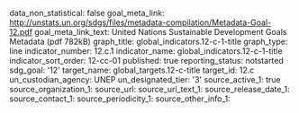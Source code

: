 data_non_statistical: false
goal_meta_link: http://unstats.un.org/sdgs/files/metadata-compilation/Metadata-Goal-12.pdf
goal_meta_link_text: United Nations Sustainable Development Goals Metadata (pdf 782kB)
graph_title: global_indicators.12-c-1-title
graph_type: line
indicator_number: 12.c.1
indicator_name: global_indicators.12-c-1-title
indicator_sort_order: 12-cc-01
published: true
reporting_status: notstarted
sdg_goal: '12'
target_name: global_targets.12-c-title
target_id: 12.c
un_custodian_agency: UNEP
un_designated_tier: '3'
source_active_1: true
source_organization_1: 
source_url: 
source_url_text_1: 
source_release_date_1: 
source_contact_1: 
source_periodicity_1: 
source_other_info_1: 